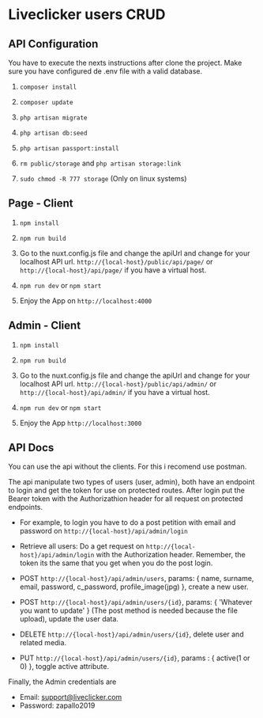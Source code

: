# Liveclicker users CRUD
## API Configuration
You have to execute the nexts instructions after clone the project. Make sure you have configured de .env file with a valid database.

1. ```composer install```

2. ```composer update```

3. ```php artisan migrate```

4. ```php artisan db:seed```

5. ```php artisan passport:install```

6. ```rm public/storage``` and ```php artisan storage:link```

7. ```sudo chmod -R 777 storage``` (Only on linux systems)

## Page - Client

1. ```npm install```

2. ```npm run build```

3. Go to the nuxt.config.js file and change the apiUrl and change for your localhost API url.
```http://{local-host}/public/api/page/``` or ```http://{local-host}/api/page/``` if you have a virtual host.

4. ```npm run dev``` or ```npm start```

5. Enjoy the App on ```http://localhost:4000```

## Admin - Client

1. ```npm install```

2. ```npm run build```

3. Go to the nuxt.config.js file and change the apiUrl and change for your localhost API url.
```http://{local-host}/public/api/admin/``` or ```http://{local-host}/api/admin/``` if you have a virtual host.

4. ```npm run dev``` or ```npm start```

5. Enjoy the App ```http://localhost:3000```

## API Docs

You can use the api without the clients. For this i recomend use postman.

The api manipulate two types of users (user, admin), both have an endpoint to login and get the token for use on protected routes. After login put the Bearer token with the Authorizathion header for all request on protected endpoints.

- For example, to login you have to do a post petition with email and password on ```http://{local-host}/api/admin/login```

- Retrieve all users: Do a get request on ```http://{local-host}/api/admin/login``` with the Authorization header. Remember, the token its the same that you get when you do the post login.

- POST ```http://{local-host}/api/admin/users```, params: { name, surname, email, password, c_password, profile_image(jpg) }, create a new user.

- POST ```http://{local-host}/api/admin/users/{id}```, params: { 'Whatever you want to update' } (The post method is needed because the file upload), update the user data.

- DELETE ```http://{local-host}/api/admin/users/{id}```, delete user and related media.

- PUT ```http://{local-host}/api/admin/users/{id}```, params : { active(1 or 0) }, toggle active attribute.

Finally, the Admin credentials are
- Email: support@liveclicker.com
- Password: zapallo2019
